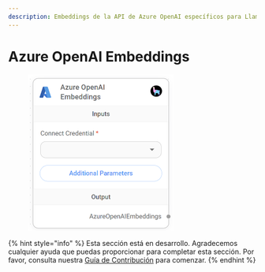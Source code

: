 ```yaml
---
description: Embeddings de la API de Azure OpenAI específicos para LlamaIndex.
---
```


# Azure OpenAI Embeddings

<figure><img src="../../../../.gitbook/assets/image (4) (1) (1) (1) (1).png" alt="" width="295"><figcaption></figcaption></figure>

{% hint style="info" %}
Esta sección está en desarrollo. Agradecemos cualquier ayuda que puedas proporcionar para completar esta sección. Por favor, consulta nuestra [Guía de Contribución](../../../../contributing/) para comenzar.
{% endhint %}
